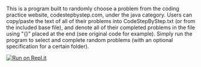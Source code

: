 This is a program built to randomly choose a problem from the coding practice website, codestepbystep.com, under the java category. Users can copy/paste the text of all of their problems into CodeStepByStep.txt (or from the included base file), and denote all of their completed problems in the file using "{}" placed at the end (see original code for example).
Simply run the program to select and complete random problems (with an optional specification for a certain folder).

[![Run on Repl.it](https://replit.com/badge/github/a-winikoff/Random-Code-Step-By-Step)](https://replit.com/new/github/a-winikoff/Random-Code-Step-By-Step)